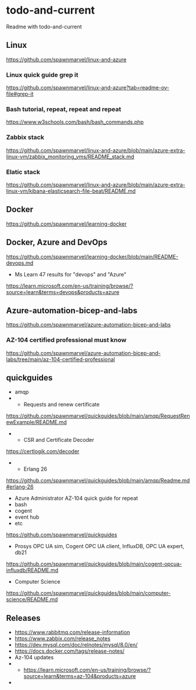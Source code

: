 # todo-and-current

Readme with todo-and-current

## Linux

https://github.com/spawnmarvel/linux-and-azure

### Linux quick guide grep it

https://github.com/spawnmarvel/linux-and-azure?tab=readme-ov-file#grep-it

### Bash tutorial, repeat, repeat and repeat

https://www.w3schools.com/bash/bash_commands.php


### Zabbix stack

https://github.com/spawnmarvel/linux-and-azure/blob/main/azure-extra-linux-vm/zabbix_monitoring_vms/README_stack.md

### Elatic stack

https://github.com/spawnmarvel/linux-and-azure/blob/main/azure-extra-linux-vm/kibana-elasticsearch-file-beat/README.md

## Docker

https://github.com/spawnmarvel/learning-docker

## Docker, Azure and DevOps

https://github.com/spawnmarvel/learning-docker/blob/main/README-devops.md

* Ms Learn 47 results for "devops" and "Azure"

https://learn.microsoft.com/en-us/training/browse/?source=learn&terms=devops&products=azure

## Azure-automation-bicep-and-labs

https://github.com/spawnmarvel/azure-automation-bicep-and-labs

### AZ-104 certified professional must know

https://github.com/spawnmarvel/azure-automation-bicep-and-labs/tree/main/az-104-certified-professional

## quickguides

* amqp
* * Requests and renew certificate

https://github.com/spawnmarvel/quickguides/blob/main/amqp/RequestRenewExample/README.md

* * CSR and Certificate Decoder

https://certlogik.com/decoder

* * Erlang 26

https://github.com/spawnmarvel/quickguides/blob/main/amqp/Readme.md#erlang-26

* Azure Administrator AZ-104 quick guide for repeat
* bash
* cogent
* event hub
* etc

https://github.com/spawnmarvel/quickguides

* Prosys OPC UA sim, Cogent OPC UA client, InfluxDB, OPC UA expert, db21

https://github.com/spawnmarvel/quickguides/blob/main/cogent-opcua-influxdb/README.md

* Computer Science

https://github.com/spawnmarvel/quickguides/blob/main/computer-science/README.md

## Releases

* https://www.rabbitmq.com/release-information
* https://www.zabbix.com/release_notes
* https://dev.mysql.com/doc/relnotes/mysql/8.0/en/
* https://docs.docker.com/tags/release-notes/
* Az-104 updates
* * https://learn.microsoft.com/en-us/training/browse/?source=learn&terms=az-104&products=azure
* 


